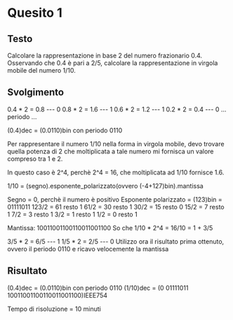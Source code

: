 # Quesito 1
## Testo
Calcolare la rappresentazione in base 2 del numero frazionario 0.4. Osservando che 0.4 è pari a 2/5, calcolare la rappresentazione in virgola mobile del numero 1/10.

## Svolgimento
0.4 * 2 = 0.8    ---  0
0.8 * 2 = 1.6    ---  1
0.6 * 2 = 1.2    ---  1
0.2 * 2 = 0.4    ---  0
...
periodo
...

(0.4)dec = (0.0110)bin con periodo 0110

Per rappresentare il numero 1/10 nella forma in virgola mobile, devo trovare quella potenza di 2 che moltiplicata a tale numero mi fornisca un valore compreso tra 1 e 2.

In questo caso è 2^4, perchè 2^4 = 16, che moltiplicata ad 1/10 fornisce 1.6.

1/10 = (segno).esponente_polarizzato(ovvero (-4+127)bin).mantissa

Segno = 0, perchè il numero è positivo
Esponente polarizzato = (123)bin = 01111011
123/2 = 61 resto 1
61/2  = 30 resto 1
30/2  = 15 resto 0
15/2  = 7  resto 1
7/2   = 3  resto 1
3/2   = 1  resto 1
1/2   = 0  resto 1

Mantissa: 10011001100110011001100
So che 1/10 * 2^4 = 16/10 = 1 + 3/5

3/5 * 2 = 6/5    ---   1
1/5  * 2 = 2/5    ---   0
Utilizzo ora il risultato prima ottenuto, ovvero il periodo 0110 e ricavo velocemente la mantissa

## Risultato
(0.4)dec = (0.0110)bin con periodo 0110
(1/10)dec = (0 01111011 10011001100110011001100)IEEE754


Tempo di risoluzione = 10 minuti
